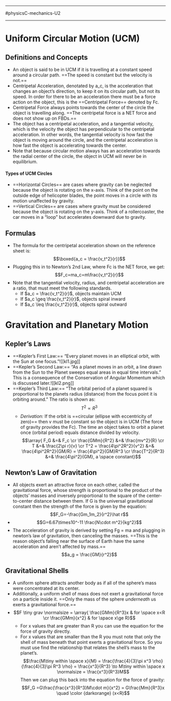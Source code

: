 ___________________
#physicsC-mechanics-U2
________________________
# Uniform Circular Motion (UCM)
## Definitions and Concepts
- An object is said to be in UCM if it is travelling at a constant speed around a circular path. ==The speed is constant but the velocity is not.==
- Centripetal Acceleration, denotated by a_c, is the acceleration that changes an object’s direction, to keep it on its circular path, but not its speed. In order for there to be an acceleration there must be a force action on the object, this is the ==Centripetal Force== denoted by Fc.
- Centripetal Force always points towards the center of the circle the object is travelling along. ==The centripetal force is a NET force and does not show up on FBDs.==
- The object has a centripetal acceleration, and a tangential velocity, which is the velocity the object has perpendicular to the centripetal acceleration. In other words, the tangential velocity is how fast the object is moving around the circle, and the centripetal acceleration is how fast the object is accelerating towards the center. 
- Note that because circular motion always has an acceleration towards the radial center of the circle, the object in UCM will never be in equilibrium.  
#### Types of UCM Circles
- ==Horizontal Circles== are cases where gravity can be neglected because the object is rotating on the x-axis. Think of the point on the outside edge of helicopter blades, the point moves in a circle with its motion unaffected by gravity.
- ==Vertical Circles== are cases where gravity must be considered because the object is rotating on the y-axis. Think of a rollercoaster, the car moves in a “loop” but accelerates downward due to gravity.

## Formulas
- The formula for the centripetal acceleration shown on the reference sheet is: $$\boxed{a_c = \frac{v_t^2}{r}}$$
- Plugging this in to Newton’s 2nd Law, where Fc is the NET force, we get: $$F_c=ma_c=m\frac{v_t^2}{r}$$
- Note that the tangential velocity, radius, and centripetal acceleration are a ratio, that must meet the following standards.
	- If $a_c = \frac{v_t^2}{r}$, objects maintain UCM
	- If $a_c \geq \frac{v_t^2}{r}$, objects spiral inward
	-  If $a_c \leq \frac{v_t^2}{r}$, objects spiral outward
# Gravitation and Planetary Motion
## Kepler’s Laws
- ==Kepler’s First Law:== “Every planet moves in an elliptical orbit, with the Sun at one focus.”![[kl1.jpg]]
- ==Kepler’s Second Law:== “As a planet moves in an orbit, a line drawn from the Sun to the Planet sweeps equal areas in equal time intervals.” This is a consequence of the Conservation of Angular Momentum which is discussed later.![[kl2.png]]
- ==Kepler’s Third Law:== “The orbital period of a planet squared is proportional to the planets radius (distance) from the focus point it is orbiting around.” The ratio is shown as: $$T^2 \propto R^3$$
	- *Derivation:* If the orbit is ==circular (ellipse with eccentricity of zero)== then v must be constant so the object is in UCM (The force of gravity provides the Fc). The time an object takes to orbit a planet once (orbital period) equals distance divided by velocity.$$\array{ F_G &=& F_c \cr \frac{GMm}{R^2} &=& \frac{mv^2}{R} \cr T &=& \frac{2\pi r}{v} \cr T^2 = \frac{4\pi^2R^2}{v^2} &=& \frac{4\pi^2R^2}{GM/R} = \frac{4\pi^2}{GM}R^3 \cr \frac{T^2}{R^3} &=& \frac{4\pi^2}{GM}, a \space constant}$$

## Newton’s Law of Gravitation
- All objects exert an attractive force on each other, called the gravitational force, whose strength is proportional to the product of the objects’ masses and inversely proportional to the square of the center-to-center distance between them. If G is the universal gravitational constant then the strength of the force is given by the equation: $$F_G=-\frac{Gm_1m_2}{r^2}\hat r$$
- $$G=6.67\times10^-11 \frac{N\cdot m^2}{kg^2}$$
- The acceleration of gravity is derived by setting Fg = ma and plugging in newton’s law of gravitation, then canceling the masses. ==This is the reason object’s falling near the surface of Earth have the same acceleration and aren’t affected by mass.== $$a_g = \frac{GM}{r^2}$$
## Gravitational Shells
- A uniform sphere attracts another body as if all of the sphere’s mass were concentrated at its center.
- Additionally, a uniform shell of mass does not exert a gravitational force on a particle inside it. ==Only the mass of the sphere *underneath* us exerts a gravitational force.==
- $$F \tiny grav \normalsize = \array{ \frac{GMm}{R^3}x & for \space x<R \cr \frac{GMm}{x^2} & for \space x\ge R}$$
	- For x values that are greater than R you can use the equation for the force of gravity directly.
	- For x values that are smaller than the R you must note that only the shell of mass beneath that point exerts a gravitational force. So you must use find the relationship that relates the shell’s mass to the planet’s. $$\frac{M\tiny within \space x}{M} = \frac{\frac{4}{3}\pi x^3 \rho}{\frac{4}{3}\pi R^3 \rho} = \frac{x^3}{R^3} \to M\tiny within \space x \normalsize = \frac{x^3}{R^3}M$$ Then we can plug this back into the equation for the force of gravity: $$F_G =G\frac{\frac{x^3}{R^3}M\cdot m}{x^2} = G\frac{Mm}{R^3}x \quad \color {darkorange} (x<R)$$